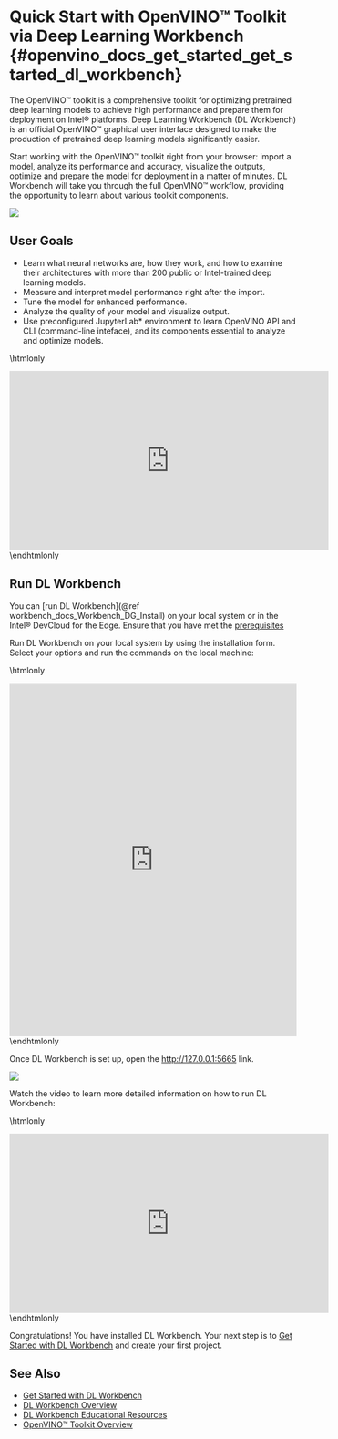 # Quick Start with OpenVINO™ Toolkit via Deep Learning Workbench {#openvino_docs_get_started_get_started_dl_workbench}

The OpenVINO™ toolkit  is a comprehensive toolkit for optimizing pretrained deep learning models to achieve high performance and prepare them for deployment on Intel® platforms. Deep Learning Workbench (DL Workbench) is an official OpenVINO™ graphical user interface designed to make the production of pretrained deep learning models significantly easier.

Start working with the OpenVINO™ toolkit right from your browser: import a model, analyze its performance and accuracy, visualize the outputs, optimize and prepare the model for deployment in a matter of minutes. DL Workbench will take you through the full OpenVINO™ workflow, providing the opportunity to learn about various toolkit components.

![](./dl_workbench_img/diagram_wb.png)

##  User Goals

* Learn what neural networks are, how they work, and how to examine their architectures with more than 200 public or Intel-trained deep learning models.
* Measure and interpret model performance right after the import​.
* Tune the model for enhanced performance.
* Analyze the quality of your model and visualize output.
* Use preconfigured JupyterLab\* environment to learn OpenVINO API and CLI (command-line inteface), and its components essential to analyze and optimize models. 

\htmlonly
<iframe width="560" height="315" src="https://www.youtube.com/embed/on8xSSTKCt8" title="YouTube video player" frameborder="0" allow="accelerometer; autoplay; clipboard-write; encrypted-media; gyroscope; picture-in-picture" allowfullscreen></iframe>
\endhtmlonly

## Run DL Workbench 

You can [run DL Workbench](@ref workbench_docs_Workbench_DG_Install) on your local system or in the Intel® DevCloud for the Edge. Ensure that you have met the [prerequisites](https://docs.openvinotoolkit.org/latest/workbench_docs_Workbench_DG_Prerequisites.html)

Run DL Workbench on your local system by using the installation form. Select your options and run the commands on the local machine:

\htmlonly
<iframe style="width: 100%; height: 620px;" src="https://openvinotoolkit.github.io/workbench_aux/"  frameborder="0" allow="clipboard-write;"></iframe>
\endhtmlonly

Once DL Workbench is set up, open the http://127.0.0.1:5665 link.

![](./dl_workbench_img/active_projects_page.png)

Watch the video to learn more detailed information on how to run DL Workbench:

\htmlonly
<iframe width="560" height="315" src="https://www.youtube.com/embed/JBDG2g5hsoM"  frameborder="0" allow="accelerometer; autoplay; clipboard-write; encrypted-media; gyroscope; picture-in-picture" allowfullscreen></iframe>
\endhtmlonly

Congratulations! You have installed DL Workbench. Your next step is to [Get Started with DL Workbench](https://docs.openvinotoolkit.org/latest/workbench_docs_Workbench_DG_Work_with_Models_and_Sample_Datasets.html) and create your first project. 

## See Also
* [Get Started with DL Workbench](https://docs.openvinotoolkit.org/latest/workbench_docs_Workbench_DG_Work_with_Models_and_Sample_Datasets.html)
* [DL Workbench Overview](https://docs.openvinotoolkit.org/latest/workbench_docs_Workbench_DG_Introduction.html)
* [DL Workbench Educational Resources](https://docs.openvinotoolkit.org/latest/workbench_docs_Workbench_DG_Additional_Resources.html)
* [OpenVINO™ Toolkit Overview](../index.md)
